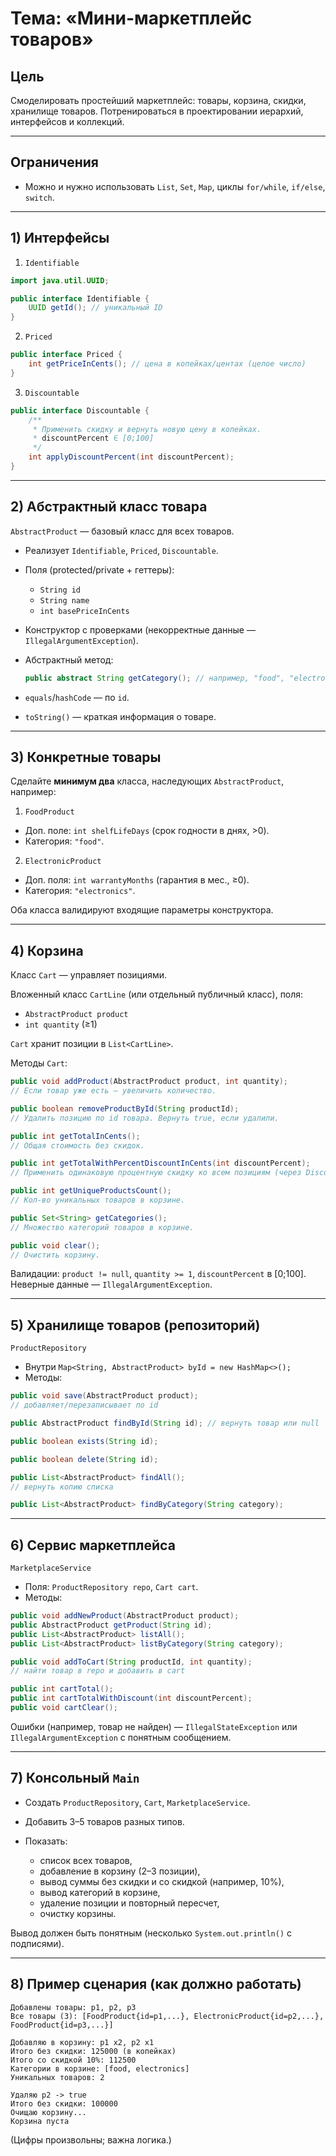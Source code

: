 
# Тема: «Мини-маркетплейс товаров»

## Цель

Смоделировать простейший маркетплейс: товары, корзина, скидки, хранилище товаров. Потренироваться в проектировании иерархий, интерфейсов и коллекций.

---

## Ограничения

* Можно и нужно использовать `List`, `Set`, `Map`, циклы `for/while`, `if/else`, `switch`.

---

## 1) Интерфейсы

1. `Identifiable`

```java
import java.util.UUID;

public interface Identifiable {
    UUID getId(); // уникальный ID
}
```

2. `Priced`

```java
public interface Priced {
    int getPriceInCents(); // цена в копейках/центах (целое число)
}
```

3. `Discountable`

```java
public interface Discountable {
    /**
     * Применить скидку и вернуть новую цену в копейках.
     * discountPercent ∈ [0;100]
     */
    int applyDiscountPercent(int discountPercent);
}
```

---

## 2) Абстрактный класс товара

`AbstractProduct` — базовый класс для всех товаров.

* Реализует `Identifiable`, `Priced`, `Discountable`.
* Поля (protected/private + геттеры):

    * `String id`
    * `String name`
    * `int basePriceInCents`
* Конструктор с проверками (некорректные данные — `IllegalArgumentException`).
* Абстрактный метод:

  ```java
  public abstract String getCategory(); // например, "food", "electronics"
  ```
* `equals`/`hashCode` — по `id`.
* `toString()` — краткая информация о товаре.

---

## 3) Конкретные товары

Сделайте **минимум два** класса, наследующих `AbstractProduct`, например:

1. `FoodProduct`

* Доп. поле: `int shelfLifeDays` (срок годности в днях, >0).
* Категория: `"food"`.

2. `ElectronicProduct`

* Доп. поля: `int warrantyMonths` (гарантия в мес., ≥0).
* Категория: `"electronics"`.

Оба класса валидируют входящие параметры конструктора.

---

## 4) Корзина

Класс `Cart` — управляет позициями.

Вложенный класс `CartLine` (или отдельный публичный класс), поля:

* `AbstractProduct product`
* `int quantity` (≥1)

`Cart` хранит позиции в `List<CartLine>`.

Методы `Cart`:

```java
public void addProduct(AbstractProduct product, int quantity);
// Если товар уже есть — увеличить количество.

public boolean removeProductById(String productId);
// Удалить позицию по id товара. Вернуть true, если удалили.

public int getTotalInCents();
// Общая стоимость без скидок.

public int getTotalWithPercentDiscountInCents(int discountPercent);
// Применить одинаковую процентную скидку ко всем позициям (через Discountable).

public int getUniqueProductsCount();
// Кол-во уникальных товаров в корзине.

public Set<String> getCategories();
// Множество категорий товаров в корзине.

public void clear();
// Очистить корзину.
```

Валидации: `product != null`, `quantity >= 1`, `discountPercent` в [0;100]. Неверные данные — `IllegalArgumentException`.

---

## 5) Хранилище товаров (репозиторий)

`ProductRepository`

* Внутри `Map<String, AbstractProduct> byId = new HashMap<>();`
* Методы:

```java
public void save(AbstractProduct product);
// добавляет/перезаписывает по id

public AbstractProduct findById(String id); // вернуть товар или null

public boolean exists(String id);

public boolean delete(String id);

public List<AbstractProduct> findAll();
// вернуть копию списка

public List<AbstractProduct> findByCategory(String category);
```

---

## 6) Сервис маркетплейса

`MarketplaceService`

* Поля: `ProductRepository repo`, `Cart cart`.
* Методы:

```java
public void addNewProduct(AbstractProduct product);
public AbstractProduct getProduct(String id);
public List<AbstractProduct> listAll();
public List<AbstractProduct> listByCategory(String category);

public void addToCart(String productId, int quantity);
// найти товар в repo и добавить в cart

public int cartTotal();
public int cartTotalWithDiscount(int discountPercent);
public void cartClear();
```

Ошибки (например, товар не найден) — `IllegalStateException` или `IllegalArgumentException` с понятным сообщением.

---

## 7) Консольный `Main`

* Создать `ProductRepository`, `Cart`, `MarketplaceService`.
* Добавить 3–5 товаров разных типов.
* Показать:

    * список всех товаров,
    * добавление в корзину (2–3 позиции),
    * вывод суммы без скидки и со скидкой (например, 10%),
    * вывод категорий в корзине,
    * удаление позиции и повторный пересчет,
    * очистку корзины.

Вывод должен быть понятным (несколько `System.out.println()` с подписями).

---

## 8) Пример сценария (как должно работать)

```
Добавлены товары: p1, p2, p3
Все товары (3): [FoodProduct{id=p1,...}, ElectronicProduct{id=p2,...}, FoodProduct{id=p3,...}]

Добавляю в корзину: p1 x2, p2 x1
Итого без скидки: 125000 (в копейках)
Итого со скидкой 10%: 112500
Категории в корзине: [food, electronics]
Уникальных товаров: 2

Удаляю p2 -> true
Итого без скидки: 100000
Очищаю корзину...
Корзина пуста
```

(Цифры произвольны; важна логика.)
